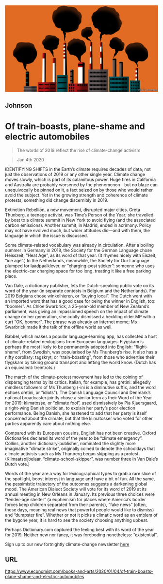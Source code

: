 ![](./images/20200104_BKD001_0.jpg)

## Johnson

# Of train-boasts, plane-shame and electric automobiles

> The words of 2019 reflect the rise of climate-change activism

> Jan 4th 2020

IDENTIFYING SHIFTS in the Earth’s climate requires decades of data, not just the observations of 2019 or any other single year. Climate change moves slowly, which is part of its calamitous power. Huge fires in California and Australia are probably worsened by the phenomenon—but no blaze can unequivocally be pinned on it, a fact seized on by those who would rather avoid the subject. Yet in the growing strength and coherence of climate protests, something did change discernibly in 2019.

Extinction Rebellion, a new movement, disrupted major cities. Greta Thunberg, a teenage activist, was Time’s Person of the Year; she travelled by boat to a climate summit in New York to avoid flying (and the associated carbon emissions). Another summit, in Madrid, ended in acrimony. Policy may not have evolved much, but wider attitudes did—and with them, the language in which the issue is discussed.

Some climate-related vocabulary was already in circulation. After a boiling summer in Germany in 2018, the Society for the German Language chose Heisszeit, “Heat Age”, as its word of that year. (It rhymes nicely with Eiszeit, “ice age”.) In the Netherlands, meanwhile, the Society for Our Language plumped for laadpaalklever, or “charging-post sticker”: someone who uses the electric-car charging space for too long, treating it like a free parking place.

Van Dale, a dictionary publisher, lets the Dutch-speaking public vote on its word of the year (in separate contests in Belgium and the Netherlands). For 2019 Belgians chose winkelhieren, or “buying local”. The Dutch went with an imported word that has a good case for being the winner in English, too: “boomer”. As Chloe Swarbrick, a 25-year-old member of New Zealand’s parliament, was giving an impassioned speech on the impact of climate change on her generation, she coolly dismissed a heckling older MP with a curt “OK, boomer”. The phrase was already an internet meme; Ms Swarbrick made it the talk of the offline world as well.

Babbel, which makes a popular language-learning app, has collected a host of climate-related neologisms from European languages. Flygskam is perhaps the most likely to be permanently adopted into English: “flight-shame”, from Swedish, was popularised by Ms Thunberg’s rise. It also has a nifty corollary: tagskryt, or “train-boasting”, from those who advertise their flygskam by taking ground transport and letting the world know. (Dutch has an equivalent: treintrots.)

The march of the climate-protest movement has led to the coining of disparaging terms by its critics. Italian, for example, has gretini: allegedly mindless followers of Ms Thunberg (-ini is a diminutive suffix, and the word echoes cretini, or “idiots”). The Danish Language Council and Denmark’s national broadcaster jointly chose a similar term as their Word of the Year for 2019: klimatosse, or “climate fool”, used dismissively by Pia Kjaersgaard, a right-wing Danish politician, to explain her party’s poor election performance. Being Danish, she hastened to add that her party is itself concerned about the climate, but that the klimatosser who voted for other parties apparently care about nothing else.

Compared with its European cousins, English has not been creative. Oxford Dictionaries declared its word of the year to be “climate emergency”. Collins, another dictionary-publisher, nominated the slightly more imaginative “climate strike”, originally coined to denote the schooldays that climate activists such as Ms Thunberg began skipping as a protest. (Klimaatspijbelaar, “climate-school-skipper”, was number three in Van Dale’s Dutch vote.)

Words of the year are a way for lexicographical types to grab a rare slice of the spotlight, boost interest in language and have a bit of fun. All the same, the pessimistic trajectory of the outcomes suggests a darkening global mood. The American Dialect Society will vote for its word of 2019 at its annual meeting in New Orleans in January. Its previous three choices were “tender-age shelter” (a euphemism for places where America’s border forces keep children separated from their parents), “fake news” (often, these days, meaning real news that powerful people would like to dismiss) and “dumpster fire”. Whether or not it picks a climatic word as an emblem of the bygone year, it is hard to see the society choosing anything upbeat.

Perhaps Dictionary.com captured the feeling best with its word of the year for 2019. Neither new nor fancy, it was foreboding nonetheless: “existential”.

Sign up to our new fortnightly climate-change newsletter [here](https://www.economist.com//theclimateissue/)

## URL

https://www.economist.com/books-and-arts/2020/01/04/of-train-boasts-plane-shame-and-electric-automobiles
